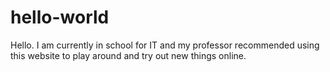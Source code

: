 # hello-world

Hello. I am currently in school for IT and my professor recommended using this website to play around and try out new things online. 
